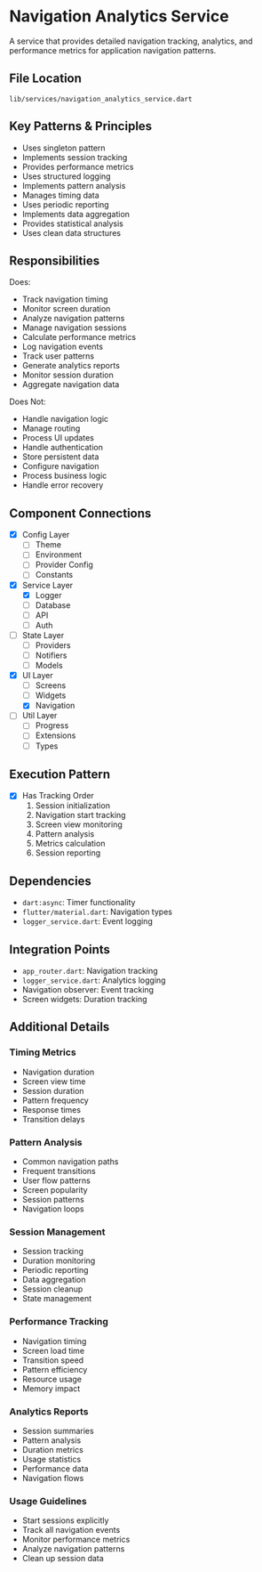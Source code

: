 # Navigation Analytics Service

A service that provides detailed navigation tracking, analytics, and performance metrics for application navigation patterns.

## File Location
`lib/services/navigation_analytics_service.dart`

## Key Patterns & Principles
- Uses singleton pattern
- Implements session tracking
- Provides performance metrics
- Uses structured logging
- Implements pattern analysis
- Manages timing data
- Uses periodic reporting
- Implements data aggregation
- Provides statistical analysis
- Uses clean data structures

## Responsibilities
Does:
- Track navigation timing
- Monitor screen duration
- Analyze navigation patterns
- Manage navigation sessions
- Calculate performance metrics
- Log navigation events
- Track user patterns
- Generate analytics reports
- Monitor session duration
- Aggregate navigation data

Does Not:
- Handle navigation logic
- Manage routing
- Process UI updates
- Handle authentication
- Store persistent data
- Configure navigation
- Process business logic
- Handle error recovery

## Component Connections
- [x] Config Layer
  - [ ] Theme
  - [ ] Environment
  - [ ] Provider Config
  - [ ] Constants
- [x] Service Layer
  - [x] Logger
  - [ ] Database
  - [ ] API
  - [ ] Auth
- [ ] State Layer
  - [ ] Providers
  - [ ] Notifiers
  - [ ] Models
- [x] UI Layer
  - [ ] Screens
  - [ ] Widgets
  - [x] Navigation
- [ ] Util Layer
  - [ ] Progress
  - [ ] Extensions
  - [ ] Types

## Execution Pattern
- [x] Has Tracking Order
  1. Session initialization
  2. Navigation start tracking
  3. Screen view monitoring
  4. Pattern analysis
  5. Metrics calculation
  6. Session reporting

## Dependencies
- `dart:async`: Timer functionality
- `flutter/material.dart`: Navigation types
- `logger_service.dart`: Event logging

## Integration Points
- `app_router.dart`: Navigation tracking
- `logger_service.dart`: Analytics logging
- Navigation observer: Event tracking
- Screen widgets: Duration tracking

## Additional Details

### Timing Metrics
- Navigation duration
- Screen view time
- Session duration
- Pattern frequency
- Response times
- Transition delays

### Pattern Analysis
- Common navigation paths
- Frequent transitions
- User flow patterns
- Screen popularity
- Session patterns
- Navigation loops

### Session Management
- Session tracking
- Duration monitoring
- Periodic reporting
- Data aggregation
- Session cleanup
- State management

### Performance Tracking
- Navigation timing
- Screen load time
- Transition speed
- Pattern efficiency
- Resource usage
- Memory impact

### Analytics Reports
- Session summaries
- Pattern analysis
- Duration metrics
- Usage statistics
- Performance data
- Navigation flows

### Usage Guidelines
- Start sessions explicitly
- Track all navigation events
- Monitor performance metrics
- Analyze navigation patterns
- Clean up session data 